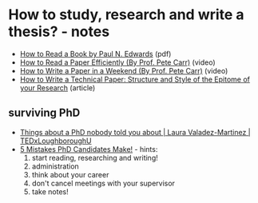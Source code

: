 # How to study, research and write a thesis? - notes

- [How to Read a Book by Paul N. Edwards](https://pne.people.si.umich.edu/PDF/howtoread.pdf) (pdf)
- [How to Read a Paper Efficiently (By Prof. Pete Carr)](https://www.youtube.com/watch?v=IeaD0ZaUJ3Y) (video)
- [How to Write a Paper in a Weekend (By Prof. Pete Carr)](https://www.youtube.com/watch?v=UY7sVKJPTMA) (video)
- [How to Write a Technical Paper: Structure and Style of the Epitome of your Research](https://pdfs.semanticscholar.org/441f/ac7c2020e1c8f0d32adffca697bbb8a198a1.pdf) (article)


## surviving PhD

- [Things about a PhD nobody told you about | Laura Valadez-Martinez | TEDxLoughboroughU](https://www.youtube.com/watch?v=CAKsQf77nHU)
- [5 Mistakes PhD Candidates Make!](https://www.youtube.com/watch?v=z4yCSdazQsI) - hints:
  1. start reading, researching and writing!
  2. administration
  3. think about your career
  4. don't cancel meetings with your supervisor
  5. take notes! 
